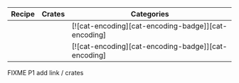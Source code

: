 | Recipe | Crates | Categories |
|--------|--------|------------|
|  |  | [![cat-encoding][cat-encoding-badge]][cat-encoding] |
|  |  | [![cat-encoding][cat-encoding-badge]][cat-encoding] |

<div class="hidden">
FIXME P1 add link / crates
</div>
